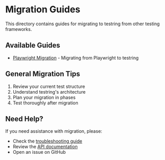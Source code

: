 # Migration Guides

This directory contains guides for migrating to testring from other testing frameworks.

## Available Guides

- [Playwright Migration](playwright-migration.md) - Migrating from Playwright to testring

## General Migration Tips

1. Review your current test structure
2. Understand testring's architecture
3. Plan your migration in phases
4. Test thoroughly after migration

## Need Help?

If you need assistance with migration, please:
- Check the [troubleshooting guide](../../guides/troubleshooting.md)
- Review the [API documentation](../../api/.md)
- Open an issue on GitHub
